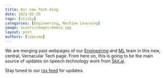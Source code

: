 ```yaml
---
title: Our new Tech blog
date: 2021-02-28
tags: [sticky]
categories: [Engineering, Machine Learning]
image: assets/images/demo1.jpg
layout: post
authors: [lepisma]
---
```


We are merging past webpages of our
[Engineering](https://skit-ai.github.io/engineering/) and
[ML](https://skit-ai.github.io/ml/) team in this new, central, Vernacular
Tech page. From here on, this is going to be the main source of updates on
speech technology work from [Skit.ai](https://skit.ai).

Stay tuned to our [rss feed](/feed.xml) for updates.

